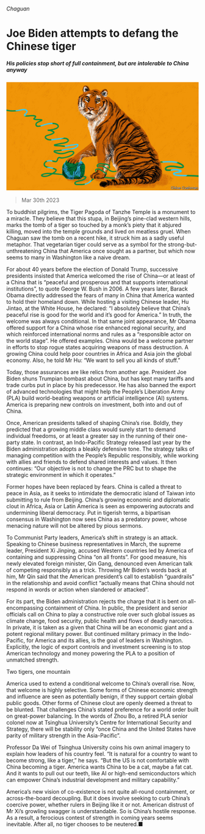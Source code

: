 ###### Chaguan

# Joe Biden attempts to defang the Chinese tiger 

##### His policies stop short of full containment, but are intolerable to China anyway 

![image](images/20230401_CND000.jpg) 

> Mar 30th 2023 

To buddhist pilgrims, the Tiger Pagoda of Tanzhe Temple is a monument to a miracle. They believe that this stupa, in Beijing’s pine-clad western hills, marks the tomb of a tiger so touched by a monk’s piety that it abjured killing, moved into the temple grounds and lived on meatless gruel. When Chaguan saw the tomb on a recent hike, it struck him as a sadly useful metaphor. That vegetarian tiger could serve as a symbol for the strong-but-unthreatening China that America once sought as a partner, but which now seems to many in Washington like a naive dream. 

For about 40 years before the election of Donald Trump, successive presidents insisted that America welcomed the rise of China—or at least of a China that is “peaceful and prosperous and that supports international institutions”, to quote George W. Bush in 2006. A few years later, Barack Obama directly addressed the fears of many in China that America wanted to hold their homeland down. While hosting a visiting Chinese leader, Hu Jintao, at the White House, he declared: “I absolutely believe that China’s peaceful rise is good for the world and it’s good for America.” In truth, the welcome was always conditional. In that same joint appearance, Mr Obama offered support for a China whose rise enhanced regional security, and which reinforced international norms and rules as a “responsible actor on the world stage”. He offered examples. China would be a welcome partner in efforts to stop rogue states acquiring weapons of mass destruction. A growing China could help poor countries in Africa and Asia join the global economy. Also, he told Mr Hu: “We want to sell you all kinds of stuff.”

Today, those assurances are like relics from another age. President Joe Biden shuns Trumpian bombast about China, but has kept many tariffs and trade curbs put in place by his predecessor. He has also banned the export of advanced technologies that might help the People’s Liberation Army (PLA) build world-beating weapons or artificial intelligence (AI) systems. America is preparing new controls on investment, both into and out of China. 

Once, American presidents talked of shaping China’s rise. Boldly, they predicted that a growing middle class would surely start to demand individual freedoms, or at least a greater say in the running of their one-party state. In contrast, an Indo-Pacific Strategy released last year by the Biden administration adopts a bleakly defensive tone. The strategy talks of managing competition with the People’s Republic responsibly, while working with allies and friends to defend shared interests and values. It then continues: “Our objective is not to change the PRC but to shape the strategic environment in which it operates.” 

Former hopes have been replaced by fears. China is called a threat to peace in Asia, as it seeks to intimidate the democratic island of Taiwan into submitting to rule from Beijing. China’s growing economic and diplomatic clout in Africa, Asia or Latin America is seen as empowering autocrats and undermining liberal democracy. Put in tigerish terms, a bipartisan consensus in Washington now sees China as a predatory power, whose menacing nature will not be altered by pious sermons.

To Communist Party leaders, America’s shift in strategy is an attack. Speaking to Chinese business representatives in March, the supreme leader, President Xi Jinping, accused Western countries led by America of containing and suppressing China “on all fronts”. For good measure, his newly elevated foreign minister, Qin Gang, denounced even American talk of competing responsibly as a trick. Throwing Mr Biden’s words back at him, Mr Qin said that the American president’s call to establish “guardrails” in the relationship and avoid conflict “actually means that China should not respond in words or action when slandered or attacked”.

For its part, the Biden administration rejects the charge that it is bent on all-encompassing containment of China. In public, the president and senior officials call on China to play a constructive role over such global issues as climate change, food security, public health and flows of deadly narcotics. In private, it is taken as a given that China will be an economic giant and a potent regional military power. But continued military primacy in the Indo-Pacific, for America and its allies, is the goal of leaders in Washington. Explicitly, the logic of export controls and investment screening is to stop American technology and money powering the PLA to a position of unmatched strength.

Two tigers, one mountain

America used to extend a conditional welcome to China’s overall rise. Now, that welcome is highly selective. Some forms of Chinese economic strength and influence are seen as potentially benign, if they support certain global public goods. Other forms of Chinese clout are openly deemed a threat to be blunted. That challenges China’s stated preference for a world order built on great-power balancing. In the words of Zhou Bo, a retired PLA senior colonel now at Tsinghua University’s Centre for International Security and Strategy, there will be stability only “once China and the United States have parity of military strength in the Asia-Pacific”.

Professor Da Wei of Tsinghua University coins his own animal imagery to explain how leaders of his country feel. “It is natural for a country to want to become strong, like a tiger,” he says. “But the US is not comfortable with China becoming a tiger. America wants China to be a cat, maybe a fat cat. And it wants to pull out our teeth, like AI or high-end semiconductors which can empower China’s industrial development and military capability.” 

America’s new vision of co-existence is not quite all-round containment, or across-the-board decoupling. But it does involve seeking to curb China’s coercive power, whether rulers in Beijing like it or not. American distrust of Mr Xi’s growling swagger is understandable. So is China’s hostile response. As a result, a ferocious contest of strength in coming years seems inevitable. After all, no tiger chooses to be neutered.■






